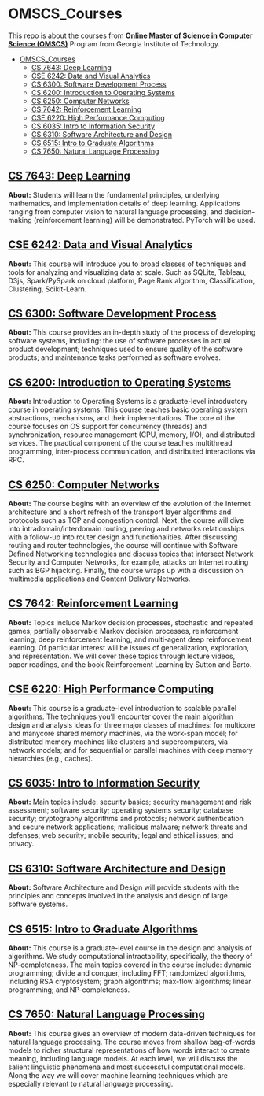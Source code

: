 # OMSCS_Courses

This repo is about the courses from [**Online Master of Science in Computer Science (OMSCS)**](https://omscs.gatech.edu/home) Program from Georgia Institute of Technology.

- [OMSCS\_Courses](#omscs_courses)
  - [CS 7643: Deep Learning](#cs-7643-deep-learning)
  - [CSE 6242: Data and Visual Analytics](#cse-6242-data-and-visual-analytics)
  - [CS 6300: Software Development Process](#cs-6300-software-development-process)
  - [CS 6200: Introduction to Operating Systems](#cs-6200-introduction-to-operating-systems)
  - [CS 6250: Computer Networks](#cs-6250-computer-networks)
  - [CS 7642: Reinforcement Learning](#cs-7642-reinforcement-learning)
  - [CSE 6220: High Performance Computing](#cse-6220-high-performance-computing)
  - [CS 6035: Intro to Information Security](#cs-6035-intro-to-information-security)
  - [CS 6310: Software Architecture and Design](#cs-6310-software-architecture-and-design)
  - [CS 6515: Intro to Graduate Algorithms](#cs-6515-intro-to-graduate-algorithms)
  - [CS 7650: Natural Language Processing](#cs-7650-natural-language-processing)
## [CS 7643: Deep Learning](https://github.com/ycheng22/OMSCS_Courses/tree/main/CS%207643%20Deep%20Learning)

  **About:** Students will learn the fundamental principles, underlying mathematics, and implementation details of deep learning. Applications ranging from computer vision to natural language processing, and decision-making (reinforcement learning) will be demonstrated. PyTorch will be used.
## [CSE 6242: Data and Visual Analytics](https://github.com/ycheng22/OMSCS_Courses/tree/main/CSE%206242%20Data%20and%20Visual%20Analytics)

  **About:** This course will introduce you to broad classes of techniques and tools for analyzing and visualizing data at scale. Such as SQLite, Tableau, D3js, Spark/PySpark on cloud platform, Page Rank algorithm, Classification, Clustering, Scikit-Learn.

## [CS 6300: Software Development Process](https://github.com/ycheng22/OMSCS_Courses/tree/main/CS%206300%20Software%20Development%20Process)
  **About:** This course provides an in-depth study of the process of developing software systems, including: the use of software processes in actual product development; techniques used to ensure quality of the software products; and maintenance tasks performed as software evolves.

## [CS 6200: Introduction to Operating Systems](https://github.com/ycheng22/OMSCS_Courses/tree/main/CS%206200%20Intro%20to%20OS)
  **About:** Introduction to Operating Systems is a graduate-level introductory course in operating systems. This course teaches basic operating system abstractions, mechanisms, and their implementations. The core of the course focuses on OS support for concurrency (threads) and synchronization, resource management (CPU, memory, I/O), and distributed services. The practical component of the course teaches multithread programming, inter-process communication, and distributed interactions via RPC.
## [CS 6250: Computer Networks](https://github.com/ycheng22/OMSCS_Courses/tree/main/CS%206250%20Computer%20Networks)
  **About:** The course begins with an overview of the evolution of the Internet architecture and a short refresh of the transport layer algorithms and protocols such as TCP and congestion control. Next, the course will dive into intradomain/interdomain routing, peering and networks relationships with a follow-up into router design and functionalities. After discussing routing and router technologies, the course will continue with Software Defined Networking technologies and discuss topics that intersect Network Security and Computer Networks, for example, attacks on Internet routing such as BGP hijacking. Finally, the course wraps up with a discussion on multimedia applications and Content Delivery Networks.
## [CS 7642: Reinforcement Learning](https://github.com/ycheng22/OMSCS_Courses/tree/main/CS%207642%20Reinforcement%20Learning)
  **About:** Topics include Markov decision processes, stochastic and repeated games, partially observable Markov decision processes, reinforcement learning, deep reinforcement learning, and multi-agent deep reinforcement learning. Of particular interest will be issues of generalization, exploration, and representation. We will cover these topics through lecture videos, paper readings, and the book Reinforcement Learning by Sutton and Barto.
## [CSE 6220: High Performance Computing](https://github.com/ycheng22/OMSCS_Courses/tree/main/CSE%206220%20High%20Performance%20Computing)
  **About:** This course is a graduate-level introduction to scalable parallel algorithms. The techniques you’ll encounter cover the main algorithm design and analysis ideas for three major classes of machines: for multicore and manycore shared memory machines, via the work-span model; for distributed memory machines like clusters and supercomputers, via network models; and for sequential or parallel machines with deep memory hierarchies (e.g., caches). 

## [CS 6035: Intro to Information Security](https://github.com/ycheng22/OMSCS_Courses/tree/main/CS%206035%20Intro%20to%20Information%20Security)
  **About:** Main topics include: security basics; security management and risk assessment; software security; operating systems security; database security; cryptography algorithms and protocols; network authentication and secure network applications; malicious malware; network threats and defenses; web security; mobile security; legal and ethical issues; and privacy.

## [CS 6310: Software Architecture and Design]()
  **About:** Software Architecture and Design will provide students with the principles and concepts involved in the analysis and design of large software systems. 
  
## [CS 6515: Intro to Graduate Algorithms]()
  **About:** This course is a graduate-level course in the design and analysis of algorithms. We study computational intractability, specifically, the theory of NP-completeness. The main topics covered in the course include: dynamic programming; divide and conquer, including FFT; randomized algorithms, including RSA cryptosystem;  graph algorithms; max-flow algorithms; linear programming; and NP-completeness.

## [CS 7650: Natural Language Processing]()
  **About:** This course gives an overview of modern data-driven techniques for natural language processing. The course moves from shallow bag-of-words models to richer structural representations of how words interact to create meaning, including language models. At each level, we will discuss the salient linguistic phenomena and most successful computational models. Along the way we will cover machine learning techniques which are especially relevant to natural language processing.
